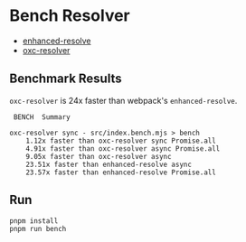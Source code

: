 # Bench Resolver

- [enhanced-resolve](https://www.npmjs.com/package/enhanced-resolve)
- [oxc-resolver](https://www.npmjs.com/package/oxc-resolver)

## Benchmark Results

<!-- BENCHMARK_RESULTS_START -->
`oxc-resolver` is 24x faster than webpack's `enhanced-resolve`.

```
 BENCH  Summary

oxc-resolver sync - src/index.bench.mjs > bench
    1.12x faster than oxc-resolver sync Promise.all
    4.91x faster than oxc-resolver async Promise.all
    9.05x faster than oxc-resolver async
    23.51x faster than enhanced-resolve async
    23.57x faster than enhanced-resolve Promise.all
```
<!-- BENCHMARK_RESULTS_END -->

## Run

```bash
pnpm install
pnpm run bench
```
